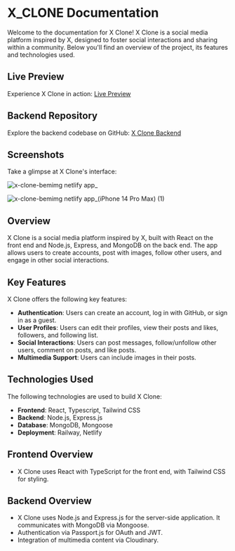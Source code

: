 # X_CLONE Documentation

Welcome to the documentation for X Clone! X Clone is a social media platform inspired by X, designed to foster social interactions and sharing within a community. Below you'll find an overview of the project, its features and technologies used.

## Live Preview

Experience X Clone in action: [Live Preview](https://x-clone-bemimg.netlify.app/)

## Backend Repository

Explore the backend codebase on GitHub: [X Clone Backend](https://github.com/beMimg/backend_x_clone)

## Screenshots

Take a glimpse at X Clone's interface:

![x-clone-bemimg netlify app_](https://github.com/beMimg/x-clone-frontend/assets/126000960/0ba08d25-5bad-437e-92cc-7dbfa0a3e051)

![x-clone-bemimg netlify app_(iPhone 14 Pro Max) (1)](https://github.com/beMimg/x-clone-frontend/assets/126000960/399fdac5-da77-4556-958b-e47255fc17ae)

## Overview

X Clone is a social media platform inspired by X, built with React on the front end and Node.js, Express, and MongoDB on the back end. The app allows users to create accounts, post with images, follow other users, and engage in other social interactions.

## Key Features

X Clone offers the following key features:

- **Authentication**: Users can create an account, log in with GitHub, or sign in as a guest.
- **User Profiles**: Users can edit their profiles, view their posts and likes, followers, and following list.
- **Social Interactions**: Users can post messages, follow/unfollow other users, comment on posts, and like posts.
- **Multimedia Support**: Users can include images in their posts.

## Technologies Used

The following technologies are used to build X Clone:

- **Frontend**: React, Typescript, Tailwind CSS
- **Backend**: Node.js, Express.js
- **Database**: MongoDB, Mongoose
- **Deployment**: Railway, Netlify

## Frontend Overview

- X Clone uses React with TypeScript for the front end, with Tailwind CSS for styling.

## Backend Overview

- X Clone uses Node.js and Express.js for the server-side application. It communicates with MongoDB via Mongoose.
- Authentication via Passport.js for OAuth and JWT.
- Integration of multimedia content via Cloudinary.
